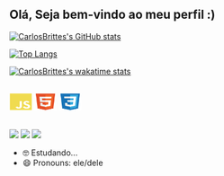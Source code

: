 ## Olá, Seja bem-vindo ao meu perfil :)

[![CarlosBrittes's GitHub stats](https://github-readme-stats.vercel.app/api?username=CarlosBrittes&show_icons=true&theme=radical&show_icons=true&count_private=true)](https://github.com/CarlosBrittes/github-readme-stats)

[![Top Langs](https://github-readme-stats.vercel.app/api/top-langs/?username=CarlosBrittes&show_icons=true&theme=radical&layout=compact)](https://github.com/CarlosBrittes/github-readme-stats)

[![CarlosBrittes's wakatime stats](https://github-readme-stats.vercel.app/api/wakatime?username=CarlosBrittes&show_icons=true&theme=radical)](https://github.com/CarlosBrittes/github-readme-stats)

<div style="display: inline_block"><br>
  <img align="center" alt="Carlos-Js" height="30" width="40" src="https://raw.githubusercontent.com/devicons/devicon/master/icons/javascript/javascript-plain.svg">
  <img align="center" alt="Carlos-HTML" height="30" width="40" src="https://raw.githubusercontent.com/devicons/devicon/master/icons/html5/html5-original.svg">
  <img align="center" alt="Carlos-CSS" height="30" width="40" src="https://raw.githubusercontent.com/devicons/devicon/master/icons/css3/css3-original.svg">
  </div><br><br>

<div> 
  <a href="https://www.instagram.com/brittesdev/" target="_blank"><img src="https://img.shields.io/badge/-Instagram-%23E4405F?style=for-the-badge&logo=instagram&logoColor=white" target="_blank"></a>
  <a href = "mailto:carlosbrittesdev@gmail.com"><img src="https://img.shields.io/badge/-Gmail-%23333?style=for-the-badge&logo=gmail&logoColor=white" target="_blank"></a>
  <a href="https://www.linkedin.com/in/carlosbrittes/" target="_blank"><img src="https://img.shields.io/badge/-LinkedIn-%230077B5?style=for-the-badge&logo=linkedin&logoColor=white" target="_blank"></a> 
  
</div>





- 🤓 Estudando...
- 😄 Pronouns: ele/dele
